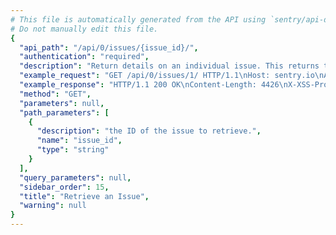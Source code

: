 ```yaml
---
# This file is automatically generated from the API using `sentry/api-docs/generator.py.`
# Do not manually edit this file.
{
  "api_path": "/api/0/issues/{issue_id}/", 
  "authentication": "required", 
  "description": "Return details on an individual issue. This returns the basic stats for\nthe issue (title, last seen, first seen), some overall numbers (number\nof comments, user reports) as well as the summarized event data.", 
  "example_request": "GET /api/0/issues/1/ HTTP/1.1\nHost: sentry.io\nAuthorization: Bearer <token>", 
  "example_response": "HTTP/1.1 200 OK\nContent-Length: 4426\nX-XSS-Protection: 1; mode=block\nX-Content-Type-Options: nosniff\nContent-Language: en\nAccess-Control-Expose-Headers: X-Sentry-Error, Retry-After\nVary: Accept-Language, Cookie\nAccess-Control-Allow-Methods: GET, PUT, DELETE, HEAD, OPTIONS\nAllow: GET, PUT, DELETE, HEAD, OPTIONS\nAccess-Control-Allow-Origin: *\nAccess-Control-Allow-Headers: X-Sentry-Auth, X-Requested-With, Origin, Accept, Content-Type, Authentication, Authorization\nContent-Type: application/json\nX-Frame-Options: deny\n\n{\n  \"activity\": [\n    {\n      \"data\": {}, \n      \"dateCreated\": \"2020-03-22T20:58:20.308945Z\", \n      \"id\": \"4\", \n      \"type\": \"set_private\", \n      \"user\": {\n        \"avatar\": {\n          \"avatarType\": \"letter_avatar\", \n          \"avatarUuid\": null\n        }, \n        \"avatarUrl\": \"https://secure.gravatar.com/avatar/fa4a97b8df1911350952658435e3a36d?s=32&d=mm\", \n        \"dateJoined\": \"2020-03-22T20:58:04.574530Z\", \n        \"email\": \"john@interstellar.invalid\", \n        \"emails\": [\n          {\n            \"email\": \"john@interstellar.invalid\", \n            \"id\": \"1\", \n            \"is_verified\": false\n          }\n        ], \n        \"flags\": {\n          \"newsletter_consent_prompt\": false\n        }, \n        \"has2fa\": false, \n        \"hasPasswordAuth\": true, \n        \"id\": \"1\", \n        \"identities\": [], \n        \"isActive\": true, \n        \"isManaged\": false, \n        \"isStaff\": false, \n        \"isSuperuser\": false, \n        \"lastActive\": \"2020-03-22T20:58:04.574547Z\", \n        \"lastLogin\": null, \n        \"name\": \"john@interstellar.invalid\", \n        \"options\": {\n          \"clock24Hours\": false, \n          \"language\": \"en\", \n          \"stacktraceOrder\": -1, \n          \"timezone\": \"UTC\"\n        }, \n        \"username\": \"john@interstellar.invalid\"\n      }\n    }, \n    {\n      \"data\": {}, \n      \"dateCreated\": \"2020-03-22T20:58:04.796879Z\", \n      \"id\": \"0\", \n      \"type\": \"first_seen\", \n      \"user\": null\n    }\n  ], \n  \"annotations\": [], \n  \"assignedTo\": null, \n  \"count\": \"1\", \n  \"culprit\": \"raven.scripts.runner in main\", \n  \"firstRelease\": {\n    \"authors\": [], \n    \"commitCount\": 0, \n    \"data\": {}, \n    \"dateCreated\": \"2020-03-22T20:58:04.726358Z\", \n    \"dateReleased\": null, \n    \"deployCount\": 0, \n    \"firstEvent\": \"2020-03-22T20:58:04Z\", \n    \"lastCommit\": null, \n    \"lastDeploy\": null, \n    \"lastEvent\": \"2020-03-22T20:58:07Z\", \n    \"newGroups\": 0, \n    \"owner\": null, \n    \"projects\": [\n      {\n        \"name\": \"Pump Station\", \n        \"slug\": \"pump-station\"\n      }\n    ], \n    \"ref\": null, \n    \"shortVersion\": \"f7c3d6eaf43ece8866c5333a939d281a8460c551\", \n    \"url\": null, \n    \"version\": \"f7c3d6eaf43ece8866c5333a939d281a8460c551\", \n    \"versionInfo\": {\n      \"buildHash\": \"f7c3d6eaf43ece8866c5333a939d281a8460c551\", \n      \"description\": \"f7c3d6eaf43e\", \n      \"package\": null, \n      \"version\": {\n        \"raw\": \"f7c3d6eaf43ece8866c5333a939d281a8460c551\"\n      }\n    }\n  }, \n  \"firstSeen\": \"2020-03-22T20:58:04.796879Z\", \n  \"hasSeen\": false, \n  \"id\": \"1\", \n  \"isBookmarked\": false, \n  \"isPublic\": false, \n  \"isSubscribed\": false, \n  \"lastRelease\": {\n    \"authors\": [], \n    \"commitCount\": 0, \n    \"data\": {}, \n    \"dateCreated\": \"2020-03-22T20:58:04.726358Z\", \n    \"dateReleased\": null, \n    \"deployCount\": 0, \n    \"firstEvent\": \"2020-03-22T20:58:04Z\", \n    \"lastCommit\": null, \n    \"lastDeploy\": null, \n    \"lastEvent\": \"2020-03-22T20:58:07Z\", \n    \"newGroups\": 0, \n    \"owner\": null, \n    \"projects\": [\n      {\n        \"name\": \"Pump Station\", \n        \"slug\": \"pump-station\"\n      }\n    ], \n    \"ref\": null, \n    \"shortVersion\": \"f7c3d6eaf43ece8866c5333a939d281a8460c551\", \n    \"url\": null, \n    \"version\": \"f7c3d6eaf43ece8866c5333a939d281a8460c551\", \n    \"versionInfo\": {\n      \"buildHash\": \"f7c3d6eaf43ece8866c5333a939d281a8460c551\", \n      \"description\": \"f7c3d6eaf43e\", \n      \"package\": null, \n      \"version\": {\n        \"raw\": \"f7c3d6eaf43ece8866c5333a939d281a8460c551\"\n      }\n    }\n  }, \n  \"lastSeen\": \"2020-03-22T20:58:04Z\", \n  \"level\": \"error\", \n  \"logger\": null, \n  \"metadata\": {\n    \"title\": \"This is an example python exception\"\n  }, \n  \"numComments\": 0, \n  \"participants\": [], \n  \"permalink\": \"https://sentry.io/organizations/the-interstellar-jurisdiction/issues/1/\", \n  \"platform\": \"python\", \n  \"pluginActions\": [], \n  \"pluginContexts\": [], \n  \"pluginIssues\": [], \n  \"project\": {\n    \"id\": \"2\", \n    \"name\": \"Pump Station\", \n    \"platform\": null, \n    \"slug\": \"pump-station\"\n  }, \n  \"seenBy\": [], \n  \"shareId\": null, \n  \"shortId\": \"PUMP-STATION-1\", \n  \"stats\": {\n    \"24h\": [\n      [\n        1584820800, \n        0\n      ], \n      [\n        1584824400, \n        0\n      ], \n      [\n        1584828000, \n        0\n      ], \n      [\n        1584831600, \n        0\n      ], \n      [\n        1584835200, \n        0\n      ], \n      [\n        1584838800, \n        0\n      ], \n      [\n        1584842400, \n        0\n      ], \n      [\n        1584846000, \n        0\n      ], \n      [\n        1584849600, \n        0\n      ], \n      [\n        1584853200, \n        0\n      ], \n      [\n        1584856800, \n        0\n      ], \n      [\n        1584860400, \n        0\n      ], \n      [\n        1584864000, \n        0\n      ], \n      [\n        1584867600, \n        0\n      ], \n      [\n        1584871200, \n        0\n      ], \n      [\n        1584874800, \n        0\n      ], \n      [\n        1584878400, \n        0\n      ], \n      [\n        1584882000, \n        0\n      ], \n      [\n        1584885600, \n        0\n      ], \n      [\n        1584889200, \n        0\n      ], \n      [\n        1584892800, \n        0\n      ], \n      [\n        1584896400, \n        0\n      ], \n      [\n        1584900000, \n        0\n      ], \n      [\n        1584903600, \n        0\n      ], \n      [\n        1584907200, \n        1\n      ]\n    ], \n    \"30d\": [\n      [\n        1582243200, \n        0\n      ], \n      [\n        1582329600, \n        0\n      ], \n      [\n        1582416000, \n        0\n      ], \n      [\n        1582502400, \n        0\n      ], \n      [\n        1582588800, \n        0\n      ], \n      [\n        1582675200, \n        0\n      ], \n      [\n        1582761600, \n        0\n      ], \n      [\n        1582848000, \n        0\n      ], \n      [\n        1582934400, \n        0\n      ], \n      [\n        1583020800, \n        0\n      ], \n      [\n        1583107200, \n        0\n      ], \n      [\n        1583193600, \n        0\n      ], \n      [\n        1583280000, \n        0\n      ], \n      [\n        1583366400, \n        0\n      ], \n      [\n        1583452800, \n        0\n      ], \n      [\n        1583539200, \n        0\n      ], \n      [\n        1583625600, \n        0\n      ], \n      [\n        1583712000, \n        0\n      ], \n      [\n        1583798400, \n        0\n      ], \n      [\n        1583884800, \n        0\n      ], \n      [\n        1583971200, \n        0\n      ], \n      [\n        1584057600, \n        0\n      ], \n      [\n        1584144000, \n        0\n      ], \n      [\n        1584230400, \n        0\n      ], \n      [\n        1584316800, \n        0\n      ], \n      [\n        1584403200, \n        0\n      ], \n      [\n        1584489600, \n        0\n      ], \n      [\n        1584576000, \n        0\n      ], \n      [\n        1584662400, \n        0\n      ], \n      [\n        1584748800, \n        0\n      ], \n      [\n        1584835200, \n        1\n      ]\n    ]\n  }, \n  \"status\": \"unresolved\", \n  \"statusDetails\": {}, \n  \"subscriptionDetails\": null, \n  \"tags\": [\n    {\n      \"key\": \"browser\", \n      \"name\": \"Browser\", \n      \"totalValues\": 1\n    }, \n    {\n      \"key\": \"browser.name\", \n      \"name\": \"Browser.Name\", \n      \"totalValues\": 1\n    }, \n    {\n      \"key\": \"client_os\", \n      \"name\": \"Client Os\", \n      \"totalValues\": 1\n    }, \n    {\n      \"key\": \"client_os.name\", \n      \"name\": \"Client Os.Name\", \n      \"totalValues\": 1\n    }, \n    {\n      \"key\": \"environment\", \n      \"name\": \"Environment\", \n      \"totalValues\": 1\n    }, \n    {\n      \"key\": \"level\", \n      \"name\": \"Level\", \n      \"totalValues\": 1\n    }, \n    {\n      \"key\": \"release\", \n      \"name\": \"Release\", \n      \"totalValues\": 1\n    }, \n    {\n      \"key\": \"server_name\", \n      \"name\": \"Server\", \n      \"totalValues\": 1\n    }, \n    {\n      \"key\": \"url\", \n      \"name\": \"URL\", \n      \"totalValues\": 1\n    }, \n    {\n      \"key\": \"user\", \n      \"name\": \"User\", \n      \"totalValues\": 1\n    }\n  ], \n  \"title\": \"This is an example python exception\", \n  \"type\": \"default\", \n  \"userCount\": 1, \n  \"userReportCount\": 0\n}", 
  "method": "GET", 
  "parameters": null, 
  "path_parameters": [
    {
      "description": "the ID of the issue to retrieve.", 
      "name": "issue_id", 
      "type": "string"
    }
  ], 
  "query_parameters": null, 
  "sidebar_order": 15, 
  "title": "Retrieve an Issue", 
  "warning": null
}
---
```

